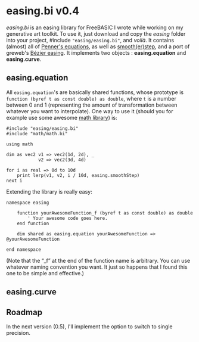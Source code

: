 # easing.bi v0.4

_easing.bi_ is an easing library for FreeBASIC I wrote while working on my generative art toolkit. To use it, just download and copy the _easing_ folder into your project, #include `"easing/easing.bi"`, and _voilà_. It contains (almost) all of [Penner's equations](http://robertpenner.com/easing/), as well as [smooth(er)step](https://en.wikipedia.org/wiki/Smoothstep), and a port of greweb's [Bézier easing](https://github.com/gre/bezier-easing). It implements two objects : **easing.equation** and **easing.curve**.

## easing.equation

All `easing.equation`'s are basically shared functions, whose prototype is `function (byref t as const double) as double`, where `t` is a number between 0 and 1 (representing the amount of transformation between whatever you want to interpolate). One way to use it (should you for example use some awesome [math library](https://github.com/guillaumerangheard/math.bi)) is:
```freebasic
#include "easing/easing.bi"
#include "math/math.bi"

using math

dim as vec2 v1 => vec2(1d, 2d), _
            v2 => vec2(3d, 4d)

for i as real => 0d to 10d
    print lerp(v1, v2, i / 10d, easing.smoothStep)
next i
```
Extending the library is really easy:
```freebasic
namespace easing
    
    function yourAwesomeFunction_f (byref t as const double) as double
        ' Your awesome code goes here.
    end function

    dim shared as easing.equation yourAwesomeFunction => @yourAwesomeFunction
    
end namespace
```
(Note that the “_f” at the end of the function name is arbitrary. You can use whatever naming convention you want. It just so happens that I found this one to be simple and effective.)

## easing.curve



## Roadmap

In the next version (0.5), I'll implement the option to switch to single precision.
